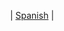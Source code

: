 <p align="center">
  | <a href="https://github.com/OsOsorioP/OsOsorioP/blob/main/README.md" target="_blank">Spanish</a> |
</p>
